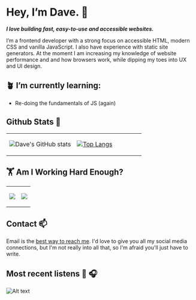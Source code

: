 # Hey, I’m Dave. 👋
***I love building fast, easy-to-use and accessible websites.***

I’m a frontend developer with a strong focus on accessible HTML, modern CSS and vanilla JavaScript. I also have experience with static site generators. At the moment I am increasing my knowledge of website performance and and how browsers work, while dipping my toes into UX and UI design.
  
## 🪴 I’m currently learning:

- Re-doing the fundamentals of JS (again)

## Github Stats 💫
<table width="100%" border="0"> 
  <tr>
  <td width="50%">
      
  ![Dave's GitHub stats](https://github-readme-stats.vercel.app/api?username=dwhenson&hide=issues&show_icons=true)

  </td>
  <td width="50%">

[![Top Langs](https://github-readme-stats.vercel.app/api/top-langs/?username=dwhenson&layout=compact)](https://github.com/dwhenson/github-readme-stats)
  </td>
  </table>
  
## 🏋 Am I Working Hard Enough?
<table width="100%" border="0"> 
  <tr>
  <td width="50%">
      
  <a href="https://wakatime.com"><img src="https://wakatime.com/share/@dwhenson/2de555d3-b724-43a0-a359-9e1ca1f9376d.png" /></a>

  </td>
  <td width="50%">

  <a href="https://wakatime.com"><img src="https://wakatime.com/share/@dwhenson/a195e926-3e77-4f83-8554-0d5ac7adf927.png" /></a>
  </td>
  </table>

## Contact 📫 

Email is the [best way to reach me](mailto:dave.henson@gmail.com). I'd love to give you all my social media connections, but I'm not really into all that, so I'm afraid you'll just have to write.  

## Most recent listens 🎵 🎧


  ![Alt text](https://spotify-recently-played-readme.vercel.app/api?user=tadpole-angel&count=5&width=500)
